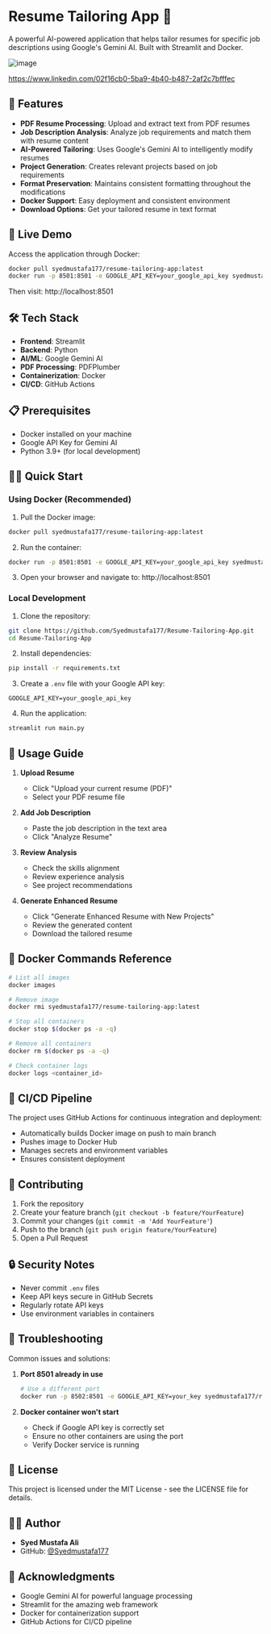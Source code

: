 # Resume Tailoring App 📄 

A powerful AI-powered application that helps tailor resumes for specific job descriptions using Google's Gemini AI. Built with Streamlit and Docker.

![image](https://github.com/user-attachments/assets/5a8fc110-3967-4474-a36b-b3ca0de2ae7d)

https://www.linkedin.com/02f16cb0-5ba9-4b40-b487-2af2c7bfffec

## 🌟 Features

- **PDF Resume Processing**: Upload and extract text from PDF resumes
- **Job Description Analysis**: Analyze job requirements and match them with resume content
- **AI-Powered Tailoring**: Uses Google's Gemini AI to intelligently modify resumes
- **Project Generation**: Creates relevant projects based on job requirements
- **Format Preservation**: Maintains consistent formatting throughout the modifications
- **Docker Support**: Easy deployment and consistent environment
- **Download Options**: Get your tailored resume in text format

## 🚀 Live Demo

Access the application through Docker:
```bash
docker pull syedmustafa177/resume-tailoring-app:latest
docker run -p 8501:8501 -e GOOGLE_API_KEY=your_google_api_key syedmustafa177/resume-tailoring-app:latest
```
Then visit: http://localhost:8501

## 🛠️ Tech Stack

- **Frontend**: Streamlit
- **Backend**: Python
- **AI/ML**: Google Gemini AI
- **PDF Processing**: PDFPlumber
- **Containerization**: Docker
- **CI/CD**: GitHub Actions

## 📋 Prerequisites

- Docker installed on your machine
- Google API Key for Gemini AI
- Python 3.9+ (for local development)

## 🏃‍♂️ Quick Start

### Using Docker (Recommended)

1. Pull the Docker image:
```bash
docker pull syedmustafa177/resume-tailoring-app:latest
```

2. Run the container:
```bash
docker run -p 8501:8501 -e GOOGLE_API_KEY=your_google_api_key syedmustafa177/resume-tailoring-app:latest
```

3. Open your browser and navigate to: http://localhost:8501

### Local Development

1. Clone the repository:
```bash
git clone https://github.com/Syedmustafa177/Resume-Tailoring-App.git
cd Resume-Tailoring-App
```

2. Install dependencies:
```bash
pip install -r requirements.txt
```

3. Create a `.env` file with your Google API key:
```
GOOGLE_API_KEY=your_google_api_key
```

4. Run the application:
```bash
streamlit run main.py
```

## 📝 Usage Guide

1. **Upload Resume**
   - Click "Upload your current resume (PDF)"
   - Select your PDF resume file

2. **Add Job Description**
   - Paste the job description in the text area
   - Click "Analyze Resume"

3. **Review Analysis**
   - Check the skills alignment
   - Review experience analysis
   - See project recommendations

4. **Generate Enhanced Resume**
   - Click "Generate Enhanced Resume with New Projects"
   - Review the generated content
   - Download the tailored resume

## 🐳 Docker Commands Reference

```bash
# List all images
docker images

# Remove image
docker rmi syedmustafa177/resume-tailoring-app:latest

# Stop all containers
docker stop $(docker ps -a -q)

# Remove all containers
docker rm $(docker ps -a -q)

# Check container logs
docker logs <container_id>
```

## 🔄 CI/CD Pipeline

The project uses GitHub Actions for continuous integration and deployment:
- Automatically builds Docker image on push to main branch
- Pushes image to Docker Hub
- Manages secrets and environment variables
- Ensures consistent deployment

## 🤝 Contributing

1. Fork the repository
2. Create your feature branch (`git checkout -b feature/YourFeature`)
3. Commit your changes (`git commit -m 'Add YourFeature'`)
4. Push to the branch (`git push origin feature/YourFeature`)
5. Open a Pull Request

## 🔒 Security Notes

- Never commit `.env` files
- Keep API keys secure in GitHub Secrets
- Regularly rotate API keys
- Use environment variables in containers

## 🚫 Troubleshooting

Common issues and solutions:

1. **Port 8501 already in use**
   ```bash
   # Use a different port
   docker run -p 8502:8501 -e GOOGLE_API_KEY=your_key syedmustafa177/resume-tailoring-app:latest
   ```

2. **Docker container won't start**
   - Check if Google API key is correctly set
   - Ensure no other containers are using the port
   - Verify Docker service is running

## 📜 License

This project is licensed under the MIT License - see the LICENSE file for details.

## 👨‍💻 Author

- **Syed Mustafa Ali**
- GitHub: [@Syedmustafa177](https://github.com/Syedmustafa177)

## 🙏 Acknowledgments

- Google Gemini AI for powerful language processing
- Streamlit for the amazing web framework
- Docker for containerization support
- GitHub Actions for CI/CD pipeline
